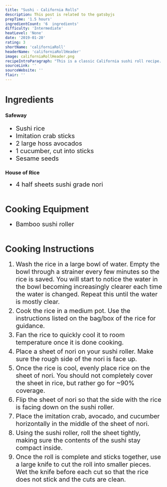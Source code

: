 ```yaml
---
title: "Sushi - California Rolls"
description: This post is related to the gatsbyjs
prepTime: '1.5 hours'
ingredientCount: '6  ingredients'
difficulty: 'Intermediate'
heatLevel: 'None'
date: '2019-01-20'
rating: 3
shortName: 'californiaRoll'
headerName: 'californiaRollHeader'
image: californiaRollHeader.png
recipeIntroParagraph: "This is a classic California sushi roll recipe. Doesn't get much easier than this in terms of making sushi. Some people might not even consider it legitimate sushi because it doesn't contain real fish, but because it was my first sushi attempt, I'm gonna count it. Making these rolls gave me a new appreciation for professional sushi chefs. It is very difficult to get the rice to do what you want it to, and shape it perfectly to both look good and keep the contents inside the roll. There were also a few things I didn't include in the preparation that could have given the rolls more flavor, like adding rice vinegar after cooking the rice. Overall, I was happy with the way the rolls turned out."
sourceLink: ''
sourceWebsite: ''
flair: ''
---
```

<h1 style="color: #2B2B2B;">Ingredients</h1>

<h3>Safeway</h3>
<ul style="font-size: 20px;">
    <li>Sushi rice</li>
    <li>Imitation crab sticks</li>
    <li>2 large hoss avocados</li>
    <li>1 cucumber, cut into sticks</li>
    <li>Sesame seeds</li>
</ul>

<h3>House of Rice</h3>
<ul style="font-size: 20px; margin: 0 0 50px 0;">
    <li>4 half sheets sushi grade nori</li>
</ul>

<h1 style="color: #2B2B2B;  margin-top: 40px;">Cooking Equipment</h1>
<ul style="font-size: 20px; margin: 0 0 50px 0;">
    <li style="margin: 5px 0;">Bamboo sushi roller</li>
</ul>

<h1 style="color: #2B2B2B;">Cooking Instructions</h1>
<ol style="font-size: 20px" className="cookingInstructionsOL">
    <li style="margin: 5px 0;">Wash the rice in a large bowl of water. Empty the bowl through a strainer every few minutes so the rice is saved. You will start to notice the water in the bowl becoming increasingly clearer each time the water is changed. Repeat this until the water is mostly clear.</li>
    <li style="margin: 5px 0;">Cook the rice in a medium pot. Use the instructions listed on the bag/box of the rice for guidance.</li>
    <li style="margin: 5px 0;">Fan the rice to quickly cool it to room temperature once it is done cooking.</li>
    <li style="margin: 5px 0;">Place a sheet of nori on your sushi roller. Make sure the rough side of the nori is face up.</li>
    <li style="margin: 5px 0;">Once the rice is cool, evenly place rice on the sheet of nori. You should not completely cover the sheet in rice, but rather go for ~90% coverage.</li>
    <li style="margin: 5px 0;">Flip the sheet of nori so that the side with the rice is facing down on the sushi roller.</li>
    <li style="margin: 5px 0;">Place the imitation crab, avocado, and cucumber horizontally in the middle of the sheet of nori.</li>
    <li style="margin: 5px 0;">Using the sushi roller, roll the sheet tightly, making sure the contents of the sushi stay compact inside.</li>
    <li style="margin: 5px 0;">Once the roll is complete and sticks together, use a large knife to cut the roll into smaller pieces. Wet the knife before each cut so that the rice does not stick and the cuts are clean.</li>
</ol>